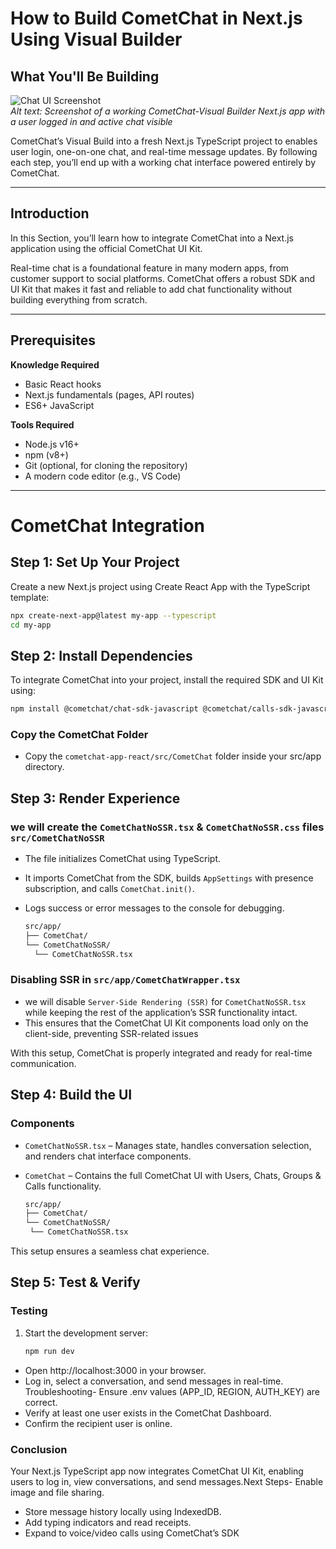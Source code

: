 # How to Build CometChat in Next.js Using Visual Builder

## What You'll Be Building

![Chat UI Screenshot](https://www.cometchat.com/docs/assets/images/visual_chat_builder-3270b27870aa7586ed5b34d489b18e0b.png)  
*Alt text: Screenshot of a working CometChat-Visual Builder Next.js app with a user logged in and active chat visible*

CometChat’s Visual Build into a fresh Next.js TypeScript project to enables user login, one-on-one chat, and real-time message updates. By following each step, you’ll end up with a working chat interface powered entirely by CometChat.

---

## Introduction

In this Section, you’ll learn how to integrate CometChat into a Next.js application using the official CometChat UI Kit.

Real-time chat is a foundational feature in many modern apps, from customer support to social platforms. CometChat offers a robust SDK and UI Kit that makes it fast and reliable to add chat functionality without building everything from scratch.

---

## Prerequisites

**Knowledge Required**
- Basic React hooks
- Next.js fundamentals (pages, API routes)
- ES6+ JavaScript

**Tools Required**
- Node.js v16+  
- npm (v8+)  
- Git (optional, for cloning the repository)  
- A modern code editor (e.g., VS Code)

---

# CometChat Integration

## Step 1: Set Up Your Project

Create a new Next.js project using Create React App with the TypeScript template:

```bash
npx create-next-app@latest my-app --typescript
cd my-app
```

## Step 2: Install Dependencies

To integrate CometChat into your project, install the required SDK and UI Kit using:

```bash
npm install @cometchat/chat-sdk-javascript @cometchat/calls-sdk-javascript @cometchat/chat-uikit-react
```

### Copy the CometChat Folder
- Copy the `cometchat-app-react/src/CometChat` folder inside your src/app directory.

## Step 3: Render Experience

### we will create the `CometChatNoSSR.tsx` & `CometChatNoSSR.css` files `src/CometChatNoSSR`
- The file initializes CometChat using TypeScript.
- It imports CometChat from the SDK, builds `AppSettings` with presence subscription, and calls `CometChat.init()`.
- Logs success or error messages to the console for debugging.

  ```bash
  src/app/
  ├── CometChat/
  └── CometChatNoSSR/
    └── CometChatNoSSR.tsx
  ```

### Disabling SSR in `src/app/CometChatWrapper.tsx`
- we will disable `Server-Side Rendering (SSR)` for `CometChatNoSSR.tsx` while keeping the rest of the application’s SSR functionality intact.
- This ensures that the CometChat UI Kit components load only on the client-side, preventing SSR-related issues

With this setup, CometChat is properly integrated and ready for real-time communication.

## Step 4: Build the UI

### Components

- `CometChatNoSSR.tsx` – Manages state, handles conversation selection, and renders chat interface components.
- `CometChat` – Contains the full CometChat UI with Users, Chats, Groups & Calls functionality.
  
   ```bash
  src/app/
  ├── CometChat/
  └── CometChatNoSSR/
    └── CometChatNoSSR.tsx
   ```
This setup ensures a seamless chat experience.

## Step 5: Test & Verify

### Testing
1. Start the development server:
   ```bash
   npm run dev
   ```
- Open http://localhost:3000 in your browser.
- Log in, select a conversation, and send messages in real-time.
Troubleshooting- Ensure .env values (APP_ID, REGION, AUTH_KEY) are correct.
- Verify at least one user exists in the CometChat Dashboard.
- Confirm the recipient user is online.
### Conclusion
Your Next.js TypeScript app now integrates CometChat UI Kit, enabling users to log in, view conversations, and send messages.Next Steps- Enable image and file sharing.
- Store message history locally using IndexedDB.
- Add typing indicators and read receipts.
- Expand to voice/video calls using CometChat’s SDK
